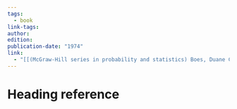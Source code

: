 ```yaml
---
tags:
  - book
link-tags: 
author: 
edition: 
publication-date: "1974"
link:
  - "[[(McGraw-Hill series in probability and statistics) Boes, Duane C._ Graybill, Franklin A._ Mood, Alexander M - Introduction to the theory of statistics [by] Alexander M. Mood, Franklin A. Graybill [and.pdf]]"
---
```

# Heading reference
##


